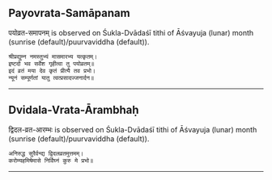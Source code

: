## Payovrata-Samāpanam
पयोव्रत-समापनम् is observed on Śukla-Dvādaśī tithi of Āśvayuja (lunar) month (sunrise (default)/puurvaviddha (default)).



```
श्रीप्रद्युम्न नमस्तुभ्यं मासमारभ्य यत्कृतम्।
इष्टदो भव सर्वेश गृहीत्वा तु पयोव्रतम्॥
इदं व्रतं मया देव कृतं प्रीत्यै तव प्रभो।
न्यूनं सम्पूर्णतां यातु त्वत्प्रसादज्जनार्दन॥
```

---
## Dvidala-Vrata-Ārambhaḥ
द्विदल-व्रत-आरम्भः is observed on Śukla-Dvādaśī tithi of Āśvayuja (lunar) month (sunrise (default)/puurvaviddha (default)).



```
अनिरुद्ध सुरैर्वन्द्य द्विदलव्रतमुत्तमम्।
करोम्यहमिषेमासे निर्विघ्नं कुरु मे प्रभो॥
```

---
